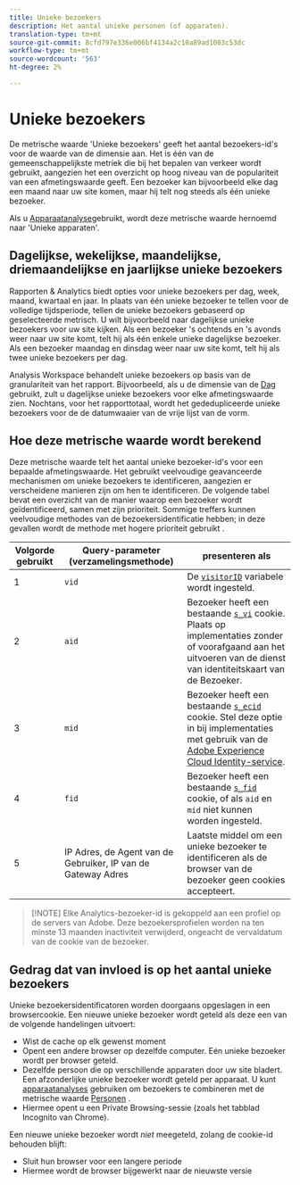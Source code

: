 ```yaml
---
title: Unieke bezoekers
description: Het aantal unieke personen (of apparaten).
translation-type: tm+mt
source-git-commit: 8cfd797e336e006bf4134a2c10a89ad1003c53dc
workflow-type: tm+mt
source-wordcount: '563'
ht-degree: 2%

---
```



# Unieke bezoekers

De metrische waarde &#39;Unieke bezoekers&#39; geeft het aantal bezoekers-id&#39;s voor de waarde van de dimensie aan. Het is één van de gemeenschappelijkste metriek die bij het bepalen van verkeer wordt gebruikt, aangezien het een overzicht op hoog niveau van de populariteit van een afmetingswaarde geeft. Een bezoeker kan bijvoorbeeld elke dag een maand naar uw site komen, maar hij telt nog steeds als één unieke bezoeker.

Als u [Apparaatanalyse](../cda/cda-home.md)gebruikt, wordt deze metrische waarde hernoemd naar &#39;Unieke apparaten&#39;.

## Dagelijkse, wekelijkse, maandelijkse, driemaandelijkse en jaarlijkse unieke bezoekers

Rapporten &amp; Analytics biedt opties voor unieke bezoekers per dag, week, maand, kwartaal en jaar. In plaats van één unieke bezoeker te tellen voor de volledige tijdsperiode, tellen de unieke bezoekers gebaseerd op geselecteerde metrisch. U wilt bijvoorbeeld naar dagelijkse unieke bezoekers voor uw site kijken. Als een bezoeker &#39;s ochtends en &#39;s avonds weer naar uw site komt, telt hij als één enkele unieke dagelijkse bezoeker. Als een bezoeker maandag en dinsdag weer naar uw site komt, telt hij als twee unieke bezoekers per dag.

Analysis Workspace behandelt unieke bezoekers op basis van de granulariteit van het rapport. Bijvoorbeeld, als u de dimensie van de [Dag](../dimensions/day.md) gebruikt, zult u dagelijkse unieke bezoekers voor elke afmetingswaarde zien. Nochtans, voor het rapporttotaal, wordt het gededupliceerde unieke bezoekers voor de de datumwaaier van de vrije lijst van de vorm.

## Hoe deze metrische waarde wordt berekend

Deze metrische waarde telt het aantal unieke bezoeker-id&#39;s voor een bepaalde afmetingswaarde. Het gebruikt veelvoudige geavanceerde mechanismen om unieke bezoekers te identificeren, aangezien er verscheidene manieren zijn om hen te identificeren. De volgende tabel bevat een overzicht van de manier waarop een bezoeker wordt geïdentificeerd, samen met zijn prioriteit. Sommige treffers kunnen veelvoudige methodes van de bezoekersidentificatie hebben; in deze gevallen wordt de methode met hogere prioriteit gebruikt .

| Volgorde gebruikt | Query-parameter (verzamelingsmethode) | presenteren als |
| --- | --- | --- |
| 1 | `vid` | De [`visitorID`](/help/implement/vars/config-vars/visitorid.md) variabele wordt ingesteld. |
| 2 | `aid` | Bezoeker heeft een bestaande [`s_vi`](https://docs.adobe.com/content/help/en/core-services/interface/ec-cookies/cookies-analytics.html) cookie. Plaats op implementaties zonder of voorafgaand aan het uitvoeren van de dienst van identiteitskaart van de Bezoeker. |
| 3 | `mid` | Bezoeker heeft een bestaande [`s_ecid`](https://docs.adobe.com/content/help/en/core-services/interface/ec-cookies/cookies-analytics.html) cookie. Stel deze optie in bij implementaties met gebruik van de [Adobe Experience Cloud Identity-service](https://docs.adobe.com/content/help/nl-NL/id-service/using/home.html). |
| 4 | `fid` | Bezoeker heeft een bestaande [`s_fid`](https://docs.adobe.com/content/help/en/core-services/interface/ec-cookies/cookies-analytics.html) cookie, of als `aid` en `mid` niet kunnen worden ingesteld. |
| 5 | IP Adres, de Agent van de Gebruiker, IP van de Gateway Adres | Laatste middel om een unieke bezoeker te identificeren als de browser van de bezoeker geen cookies accepteert. |

>[!NOTE] Elke Analytics-bezoeker-id is gekoppeld aan een profiel op de servers van Adobe. Deze bezoekersprofielen worden na ten minste 13 maanden inactiviteit verwijderd, ongeacht de vervaldatum van de cookie van de bezoeker.

## Gedrag dat van invloed is op het aantal unieke bezoekers

Unieke bezoekersidentificatoren worden doorgaans opgeslagen in een browsercookie. Een nieuwe unieke bezoeker wordt geteld als deze een van de volgende handelingen uitvoert:

* Wist de cache op elk gewenst moment
* Opent een andere browser op dezelfde computer. Eén unieke bezoeker wordt per browser geteld.
* Dezelfde persoon die op verschillende apparaten door uw site bladert. Een afzonderlijke unieke bezoeker wordt geteld per apparaat. U kunt [apparaatanalyses](../cda/cda-home.md) gebruiken om bezoekers te combineren met de metrische waarde [Personen](people.md) .
* Hiermee opent u een Private Browsing-sessie (zoals het tabblad Incognito van Chrome).

Een nieuwe unieke bezoeker wordt *niet* meegeteld, zolang de cookie-id behouden blijft:

* Sluit hun browser voor een langere periode
* Hiermee wordt de browser bijgewerkt naar de nieuwste versie
